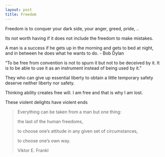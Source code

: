 ```yaml
---
layout: post
title: Freedom
---
```


Freedom is to conquer your dark side, your anger, greed, pride, ..

Its not worth having if it does not include the freedom to make mistakes.

A man is a success if he gets up in the morning and gets to bed at night, and in between he does what he wants to do. - Bob Dylan

“To be free from convention is not to spurn it but not to be deceived by it. It is to be able to use it as an instrument instead of being used by it.”

They who can give up essential liberty to obtain a little temporary safety deserve neither liberty nor safety.

Thinking ability creates free will. I am free and that is why I am lost.

These violent delights have violent ends

> Everything can be taken from a man but one thing: 
> 
> the last of the human freedoms, 
> 
> to choose one’s attitude in any given set of circumstances, 
> 
> to choose one’s own way.
> 
> Viktor E. Frankl


